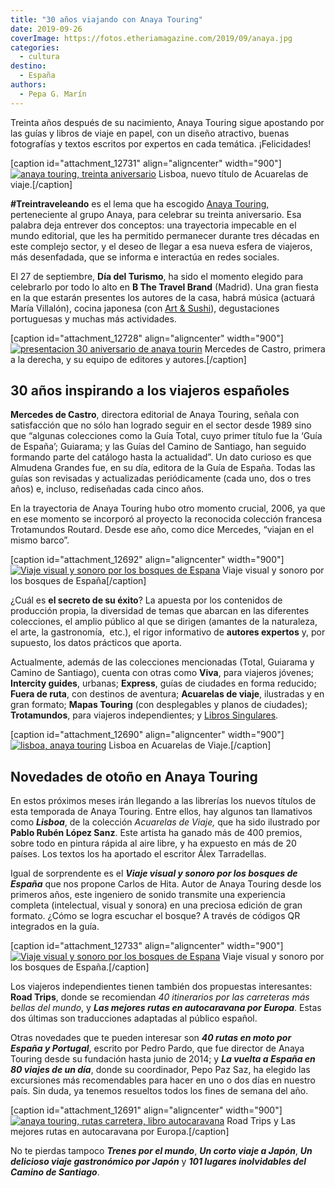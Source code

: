```yaml
---
title: "30 años viajando con Anaya Touring"
date: 2019-09-26
coverImage: https://fotos.etheriamagazine.com/2019/09/anaya.jpg
categories: 
  - cultura
destino: 
  - España
authors: 
  - Pepa G. Marín
---
```


Treinta años después de su nacimiento, Anaya Touring sigue apostando por las guías y 
libros de viaje en papel, con un diseño atractivo, buenas fotografías y textos escritos 
por expertos en cada temática. ¡Felicidades! 

\[caption id="attachment\_12731" align="aligncenter" width="900"\][![anaya touring, treinta aniversario](https://fotos.etheriamagazine.com/2019/09/anaya-touring-acuarelas.jpg "Lisboa, nuevo título de Acuarelas de viaje.")](https://etheriamagazine.com/2019/09/26/30-aniversario-anaya-touring-nuevas-guias-2019/anaya-touring-acuarelas/) Lisboa, nuevo título de Acuarelas de viaje.\[/caption\]

**#Treintraveleando** es el lema que ha escogido [Anaya Touring,](http://www.guiasdeviajeanaya.es) perteneciente al grupo Anaya, para celebrar su treinta aniversario. Esa palabra deja entrever dos conceptos: una trayectoria impecable en el mundo editorial, que les ha permitido permanecer durante tres décadas en este complejo sector, y el deseo de llegar a esa nueva esfera de viajeros, más desenfadada, que se informa e interactúa en redes sociales.

El 27 de septiembre, **Día del Turismo**, ha sido el momento elegido para celebrarlo por todo lo alto en **B The Travel Brand** (Madrid). Una gran fiesta en la que estarán presentes los autores de la casa, habrá música (actuará María Villalón), cocina japonesa (con [Art & Sushi](http://www.artandsushi.es)), degustaciones portuguesas y muchas más actividades.

\[caption id="attachment\_12728" align="aligncenter" width="900"\][![presentacion 30 aniversario de anaya tourin](https://fotos.etheriamagazine.com/2019/09/anaya.jpg "Mercedes de Castro, primera a la derecha, y su equipo de editores y autores.")](https://etheriamagazine.com/2019/09/26/30-aniversario-anaya-touring-nuevas-guias-2019/anaya/) Mercedes de Castro, primera a la derecha, y su equipo de editores y autores.\[/caption\]

## 30 años inspirando a los viajeros españoles

**Mercedes de Castro**, directora editorial de Anaya Touring, señala con satisfacción que no sólo han logrado seguir en el sector desde 1989 sino que “algunas colecciones como la Guía Total, cuyo primer título fue la ‘Guía de España’; Guiarama; y las Guías del Camino de Santiago, han seguido formando parte del catálogo hasta la actualidad”. Un dato curioso es que Almudena Grandes fue, en su día, editora de la Guía de España. Todas las guías son revisadas y actualizadas periódicamente (cada uno, dos o tres años) e, incluso, rediseñadas cada cinco años.

En la trayectoria de Anaya Touring hubo otro momento crucial, 2006, ya que en ese momento se incorporó al proyecto la reconocida colección francesa Trotamundos Routard. Desde ese año, como dice Mercedes, “viajan en el mismo barco”.

\[caption id="attachment\_12692" align="aligncenter" width="900"\][![Viaje visual y sonoro por los bosques de Espana](https://fotos.etheriamagazine.com/2019/09/Anaya-touring-bosques.jpg "Viaje visual y sonoro por los bosques de España")](https://etheriamagazine.com/2019/09/26/30-aniversario-anaya-touring-nuevas-guias-2019/anaya-touring-bosques/) Viaje visual y sonoro por los bosques de España\[/caption\]

¿Cuál es **el secreto de su éxito**? La apuesta por los contenidos de producción propia, la diversidad de temas que abarcan en las diferentes colecciones, el amplio público al que se dirigen (amantes de la naturaleza, el arte, la gastronomía,  etc.), el rigor informativo de **autores expertos** y, por supuesto, los datos prácticos que aporta.

Actualmente, además de las colecciones mencionadas (Total, Guiarama y Camino de Santiago), cuenta con otras como **Viva**, para viajeros jóvenes; **Intercity guides**, urbanas; **Express**, guías de ciudades en forma reducido; **Fuera de ruta**, con destinos de aventura; **Acuarelas de viaje**, ilustradas y en gran formato; **Mapas Touring** (con desplegables y planos de ciudades); **Trotamundos**, para viajeros independientes; y [Libros Singulares](https://etheriamagazine.com/2018/11/29/nuevos-libros-de-viajes-anaya-touring-y-trotamundos/).

\[caption id="attachment\_12690" align="aligncenter" width="900"\][![lisboa, anaya touring](https://fotos.etheriamagazine.com/2019/09/anaya-touring-Acuarelas-lisboa.jpg "Lisboa en Acuarelas de Viaje.")](https://etheriamagazine.com/2019/09/26/30-aniversario-anaya-touring-nuevas-guias-2019/anaya-touring-acuarelas-lisboa/) Lisboa en Acuarelas de Viaje.\[/caption\]

## Novedades de otoño en Anaya Touring

En estos próximos meses irán llegando a las librerías los nuevos títulos de esta temporada de Anaya Touring. Entre ellos, hay algunos tan llamativos como _**Lisboa**_, de la colección _Acuarelas de Viaje,_ que ha sido ilustrado por **Pablo Rubén López Sanz**. Este artista ha ganado más de 400 premios, sobre todo en pintura rápida al aire libre, y ha expuesto en más de 20 países. Los textos los ha aportado el escritor Álex Tarradellas.

Igual de sorprendente es el _**Viaje visual y sonoro por los bosques de España**_ que nos propone Carlos de Hita. Autor de Anaya Touring desde los primeros años, este ingeniero de sonido transmite una experiencia completa (intelectual, visual y sonora) en una preciosa edición de gran formato. ¿Cómo se logra escuchar el bosque? A través de códigos QR integrados en la guía.

\[caption id="attachment\_12733" align="aligncenter" width="900"\][![Viaje visual y sonoro por los bosques de Espana](https://fotos.etheriamagazine.com/2019/09/Bosques-anaya-touring.jpg "Viaje visual y sonoro por los bosques de España.")](https://etheriamagazine.com/2019/09/26/30-aniversario-anaya-touring-nuevas-guias-2019/bosques-anaya-touring/) Viaje visual y sonoro por los bosques de España.\[/caption\]

Los viajeros independientes tienen también dos propuestas interesantes: **Road Trips**, donde se recomiendan _40 itinerarios por las carreteras más bellas del mundo_, y _**Las mejores rutas en autocaravana por Europa**_. Estas dos últimas son traducciones adaptadas al público español.

Otras novedades que te pueden interesar son _**40 rutas en moto por España y Portugal**_, escrito por Pedro Pardo, que fue director de Anaya Touring desde su fundación hasta junio de 2014; y _**La vuelta a España en 80 viajes de un día**_, donde su coordinador, Pepo Paz Saz, ha elegido las excursiones más recomendables para hacer en uno o dos días en nuestro país. Sin duda, ya tenemos resueltos todos los fines de semana del año.

\[caption id="attachment\_12691" align="aligncenter" width="900"\][![anaya touring, rutas carretera, libro autocaravana](https://fotos.etheriamagazine.com/2019/09/anaya-touring-roadtrip-caravana-europa.jpg "Roadtrips y Las mejores rutas en autocaravana por Europa.")](https://etheriamagazine.com/2019/09/26/30-aniversario-anaya-touring-nuevas-guias-2019/anaya-touring-roadtrip-caravana-europa/) Road Trips y Las mejores rutas en autocaravana por Europa.\[/caption\]

No te pierdas tampoco _**Trenes por el mundo**_, **_Un corto viaje a Japón_**, **_Un delicioso viaje gastronómico por Japón_** y _**101 lugares inolvidables del Camino de Santiago**_.
